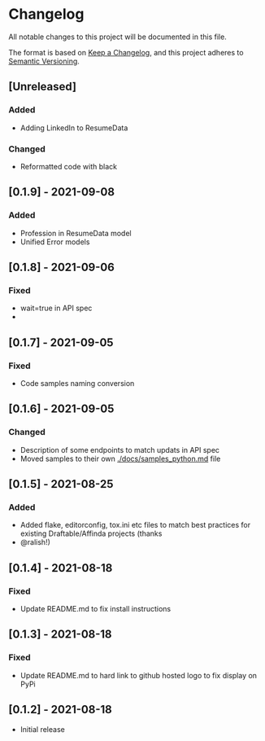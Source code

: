 # Changelog
All notable changes to this project will be documented in this file.

The format is based on [Keep a Changelog](https://keepachangelog.com/en/1.1.0/),
and this project adheres to [Semantic Versioning](https://semver.org/spec/v2.0.0.html).

## [Unreleased]
### Added
- Adding LinkedIn to ResumeData

### Changed
- Reformatted code with black

## [0.1.9] - 2021-09-08
### Added
- Profession in ResumeData model
- Unified Error models

## [0.1.8] - 2021-09-06
### Fixed
- wait=true in API spec
- 

## [0.1.7] - 2021-09-05
### Fixed
- Code samples naming conversion

## [0.1.6] - 2021-09-05
### Changed
- Description of some endpoints to match updats in API spec
- Moved samples to their own [./docs/samples_python.md](./docs/samples_python.md) file

## [0.1.5] - 2021-08-25
### Added
- Added flake, editorconfig, tox.ini etc files to match best practices for existing Draftable/Affinda projects (thanks
- @ralish!)

## [0.1.4] - 2021-08-18
### Fixed
- Update README.md to fix install instructions

## [0.1.3] - 2021-08-18
### Fixed
- Update README.md to hard link to github hosted logo to fix display on PyPi

## [0.1.2] - 2021-08-18
* Initial release

